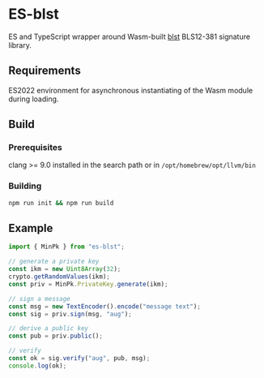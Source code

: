 # ES-blst
ES and TypeScript wrapper around Wasm-built [blst](https://github.com/supranational/blst) BLS12-381 signature library.

## Requirements
ES2022 environment for asynchronous instantiating of the Wasm module during loading.

## Build

### Prerequisites
clang >= 9.0 installed in the search path or in `/opt/homebrew/opt/llvm/bin`

### Building
```sh
npm run init && npm run build
```

## Example

```typescript
import { MinPk } from "es-blst";

// generate a private key
const ikm = new Uint8Array(32);
crypto.getRandomValues(ikm);
const priv = MinPk.PrivateKey.generate(ikm);

// sign a message
const msg = new TextEncoder().encode("message text");
const sig = priv.sign(msg, "aug");

// derive a public key
const pub = priv.public();

// verify
const ok = sig.verify("aug", pub, msg);
console.log(ok);
```